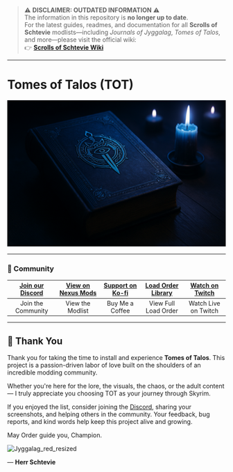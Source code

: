 > ⚠️ **DISCLAIMER: OUTDATED INFORMATION** ⚠️  
> The information in this repository is **no longer up to date**.  
> For the latest guides, readmes, and documentation for all **Scrolls of Schtevie** modlists—including *Journals of Jyggalag*, *Tomes of Talos*, and more—please visit the official wiki:  
> 👉 [**Scrolls of Schtevie Wiki**](https://github.com/HerrSchtevie/Scrolls-of-Schtevie/wiki)

---

# Tomes of Talos (TOT)

<p align="center">
  <img src="https://github.com/HerrSchtevie/Scrolls-of-Schtevie/blob/main/TOT%20book.png?raw=true" alt="Tomes of Talos Book" width="512">
</p>

---

### 📎 Community

| [Join our Discord](https://discord.gg/scrollsofschtevie) | [View on Nexus Mods](https://www.nexusmods.com/skyrimspecialedition/mods/154277) | [Support on Ko-fi](https://ko-fi.com/herrschtevie) | [Load Order Library](https://loadorderlibrary.com/lists/tomes-of-talos) | [Watch on Twitch](https://www.twitch.tv/herrschtevie) |
|:--:|:--:|:--:|:--:|:--:|
| Join the Community | View the Modlist | Buy Me a Coffee | View Full Load Order | Watch Live on Twitch |

---

## 💬 Thank You

Thank you for taking the time to install and experience **Tomes of Talos**. This project is a passion-driven labor of love built on the shoulders of an incredible modding community.

Whether you're here for the lore, the visuals, the chaos, or the adult content — I truly appreciate you choosing TOT as your journey through Skyrim.

If you enjoyed the list, consider joining the [Discord](https://discord.gg/8ZCa7w8BZQ), sharing your screenshots, and helping others in the community. Your feedback, bug reports, and kind words help keep this project alive and growing.

May Order guide you, Champion.

![Jyggalag_red_resized](https://github.com/user-attachments/assets/8af6f27c-fb04-41af-b6e8-7704127730ee)

— **Herr Schtevie** 

